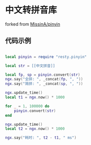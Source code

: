 # 中文转拼音库

forked from [MissinA/pinyin](https://github.com/MissinA/pinyin)

## 代码示例
```lua

local pinyin = require "resty.pinyin"

local str = [[中文拼音]]

local fp, sp = pinyin.convert(str)
ngx.say("全拼: ", _concat(fp, ", "))
ngx.say("简拼: ", _concat(sp, ", "))

ngx.update_time()
local t1 = ngx.now() * 1000

for _ = 1, 100000 do
    pinyin.convert(str)
end

ngx.update_time()
local t2 = ngx.now() * 1000

ngx.say("耗时: ", t2 - t1, " ms")

```
